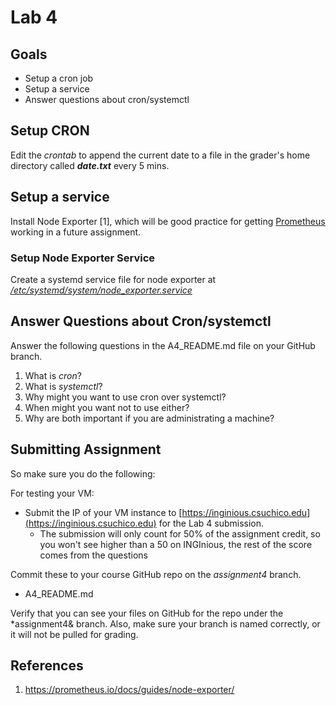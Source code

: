 # Lab 4

## Goals

* Setup a cron job
* Setup a service
* Answer questions about cron/systemctl

## Setup CRON

Edit the *crontab* to append the current date to a file in the grader's home directory called ***date.txt*** every 5 mins.

## Setup a service

Install Node Exporter [1], which will be good practice for getting [Prometheus](https://prometheus.io/) working in a future assignment.

### Setup Node Exporter Service

Create a systemd service file for node exporter at [*/etc/systemd/system/node_exporter.service*](https://www.google.com/search?q=%2Fetc%2Fsystemd%2Fsystem%2Fnode_exporter.service)

## Answer Questions about Cron/systemctl

Answer the following questions in the A4_README.md file on your GitHub branch.

1. What is *cron*?
2. What is *systemctl*?
3. Why might you want to use cron over systemctl?
4. When might you want not to use either?
5. Why are both important if you are administrating a machine?

## Submitting Assignment
So make sure you do the following:

For testing your VM:

* Submit the IP of your VM instance to [https://inginious.csuchico.edu](https://inginious.csuchico.edu) for the Lab 4 submission.
   * The submission will only count for 50% of the assignment credit, so you won't see higher than a 50 on INGInious, the rest of the score comes from the questions


Commit these to your course GitHub repo on the *assignment4* branch.
* A4_README.md
  
Verify that you can see your files on GitHub for the repo under the *assignment4& branch. Also, make sure your branch is named correctly, or it will not be pulled for grading.

## References

1. https://prometheus.io/docs/guides/node-exporter/
